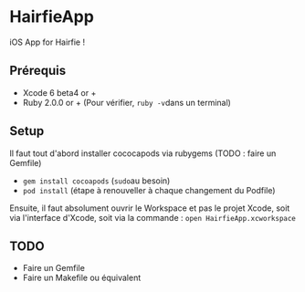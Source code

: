 HairfieApp
==========

iOS App for Hairfie !

## Prérequis

* Xcode 6 beta4 or +
* Ruby 2.0.0 or + (Pour vérifier, `ruby -v`dans un terminal)

## Setup

Il faut tout d'abord installer cococapods via rubygems (TODO : faire un Gemfile)
* `gem install cocoapods` (`sudo`au besoin)
* `pod install` (étape à renouveller à chaque changement du Podfile)


Ensuite, il faut absolument ouvrir le Workspace et pas le projet Xcode, soit via l'interface d'Xcode, soit via la commande : `open HairfieApp.xcworkspace`

## TODO
* Faire un Gemfile
* Faire un Makefile ou équivalent
